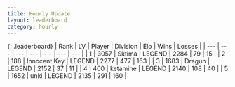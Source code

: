 ```yaml
---
title: Hourly Update
layout: leaderboard
category: hourly
---
```


{: .leaderboard}
| Rank | LV | Player | Division | Elo | Wins | Losses |
| --- | --- | --- | --- | --- | --- | --- |
| <span data-change="0">1</span> | 3057 | <span title="ID: 353063">Sktima</span> | LEGEND | <span data-change="0">2284</span> | <span data-change="0">79</span> | <span data-change="0">15</span> |
| <span data-change="0">2</span> | 188 | <span title="ID: 773025">Innocent Key</span> | LEGEND | <span data-change="13">2277</span> | <span data-change="4">477</span> | <span data-change="0">163</span> |
| <span data-change="0">3</span> | 1683 | <span title="ID: 337810">Dregun</span> | LEGEND | <span data-change="0">2152</span> | <span data-change="0">37</span> | <span data-change="0">11</span> |
| <span data-change="0">4</span> | 400 | <span title="ID: 725085">ketamine</span> | LEGEND | <span data-change="0">2140</span> | <span data-change="0">108</span> | <span data-change="0">40</span> |
| <span data-change="0">5</span> | 1652 | <span title="ID: 692745">unki</span> | LEGEND | <span data-change="0">2135</span> | <span data-change="0">291</span> | <span data-change="0">160</span> |